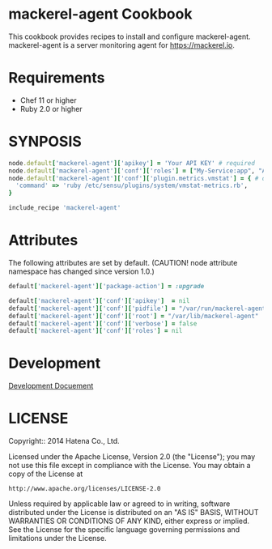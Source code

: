 mackerel-agent Cookbook
=======================

This cookbook provides recipes to install and configure mackerel-agent.
mackerel-agent is a server monitoring agent for https://mackerel.io.

Requirements
============

- Chef 11 or higher
- Ruby 2.0 or higher

SYNPOSIS
========

```ruby
node.default['mackerel-agent']['apikey'] = 'Your API KEY' # required
node.default['mackerel-agent']['conf']['roles'] = ["My-Service:app", "Another-Service:db"] # optional
node.default['mackerel-agent']['conf']['plugin.metrics.vmstat'] = { # optional
  'command' => 'ruby /etc/sensu/plugins/system/vmstat-metrics.rb',
}

include_recipe 'mackerel-agent'
```

Attributes
==========

The following attributes are set by default.
(CAUTION! node attribute namespace has changed since version 1.0.)

```ruby
default['mackerel-agent']['package-action'] = :upgrade

default['mackerel-agent']['conf']['apikey']  = nil
default['mackerel-agent']['conf']['pidfile'] = "/var/run/mackerel-agent.pid"
default['mackerel-agent']['conf']['root'] = "/var/lib/mackerel-agent"
default['mackerel-agent']['conf']['verbose'] = false
default['mackerel-agent']['conf']['roles'] = nil
```

Development
===========

[Development Docuement](DEVELOPMENT.md)

LICENSE
=======

Copyright:: 2014 Hatena Co., Ltd.

Licensed under the Apache License, Version 2.0 (the "License");
you may not use this file except in compliance with the License.
You may obtain a copy of the License at

    http://www.apache.org/licenses/LICENSE-2.0

Unless required by applicable law or agreed to in writing, software
distributed under the License is distributed on an "AS IS" BASIS,
WITHOUT WARRANTIES OR CONDITIONS OF ANY KIND, either express or implied.
See the License for the specific language governing permissions and
limitations under the License.
